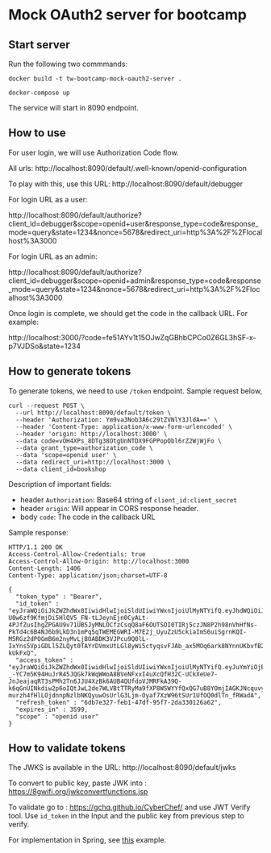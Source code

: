 # Mock OAuth2 server for bootcamp

## Start server

Run the following two commmands:

```
docker build -t tw-bootcamp-mock-oauth2-server .
```

```
docker-compose up
```

The service will start in 8090 endpoint.

## How to use

For user login, we will use Authorization Code flow.

All urls: http://localhost:8090/default/.well-known/openid-configuration

To play with this, use this URL: http://localhost:8090/default/debugger

For login URL as a user:

http://localhost:8090/default/authorize?client_id=debugger&scope=openid+user&response_type=code&response_mode=query&state=1234&nonce=5678&redirect_uri=http%3A%2F%2Flocalhost%3A3000

For login URL as an admin:

http://localhost:8090/default/authorize?client_id=debugger&scope=openid+admin&response_type=code&response_mode=query&state=1234&nonce=5678&redirect_uri=http%3A%2F%2Flocalhost%3A3000

Once login is complete, we should get the code in the callback URL. For example:

http://localhost:3000/?code=fe51AYv1t15OJwZqGBhbCPCo0Z6GL3hSF-x-p7VJDSo&state=1234

## How to generate tokens

To generate tokens, we need to use `/token` endpoint. Sample request below,

```
curl --request POST \
  --url http://localhost:8090/default/token \
  --header 'Authorization: Ym9va3Nob3A6c29tZVNlY3JldA==' \
  --header 'Content-Type: application/x-www-form-urlencoded' \
  --header 'origin: http://localhost:3000' \
  --data code=vOH4XPs_8DTg38OtgUnNTDX9FGPPopObl6rZ2WjWjFo \
  --data grant_type=authorization_code \
  --data 'scope=openid user' \
  --data redirect_uri=http://localhost:3000 \
  --data client_id=bookshop
```

Description of important fields:
 - header `Authorization`: Base64 string of `client_id:client_secret`
 - header `origin`: Will appear in CORS response header.
 - body `code`: The code in the callback URL

Sample response:

```
HTTP/1.1 200 OK
Access-Control-Allow-Credentials: true
Access-Control-Allow-Origin: http://localhost:3000
Content-Length: 1406
Content-Type: application/json;charset=UTF-8

{
  "token_type" : "Bearer",
  "id_token" : "eyJraWQiOiJkZWZhdWx0IiwidHlwIjoiSldUIiwiYWxnIjoiUlMyNTYifQ.eyJhdWQiOiJib29rc2hvcCIsIm5iZiI6MTcwMTI0MTUwNSwicm9sZSI6InVzZXIiLCJpc3MiOiJodHRwOi8vbG9jYWxob3N0OjgwOTAvZGVmYXVsdCIsImV4cCI6MTcwMTI0NTEwNSwiaWF0IjoxNzAxMjQxNTA1LCJqdGkiOiI5ZWIzZWQ0OC1hYmE1LTQ3NjUtOTgxZC1lMjk0N2NjZmE4NjQifQ.lHkYSaCD9mn-U0w6zf9KfmjDi5HlQV5_FN-tLJeynEjn0CyALt-4PJfZusIhgZPGAU9v71UB5JyMNLOCfzCsqQ8aF6OUTSOI0TIRj5czJN8P2h98nVhHfNs-PkTd4c6B4NJ6b9LkD3n1mPq5qTWEMEGWRI-M7E2j_UyuZzU5ckiaImS6uiSgrnKQI-M5RGz2dPOGmB6m2nyMvLjBOABDK3VJPcu9Q0lL-IxYns5VpiGDLl5ZLQyt0TAYrDVmxUtLGl8yWi5ctyqsvFJAb_ax5MOq6ark8NYnnUKbvfB2lUoTmldw7goEXTFlQa9QNI_Olvv61QY2jIwpWHw-kUkFxQ",
  "access_token" : "eyJraWQiOiJkZWZhdWx0IiwidHlwIjoiSldUIiwiYWxnIjoiUlMyNTYifQ.eyJuYmYiOjE3MDEyNDE1MDUsInJvbGUiOiJ1c2VyIiwiaXNzIjoiaHR0cDovL2xvY2FsaG9zdDo4MDkwL2RlZmF1bHQiLCJleHAiOjE3MDEyNDUxMDUsImlhdCI6MTcwMTI0MTUwNSwianRpIjoiY2MwMDE3N2UtOWUyYy00NWY2LWI5OTEtN2Q3YjE3Y2E4NGNjIn0.Xc9ocLXqm1UZMNkmBkAldFxzUR__tHLIis72ry4r2d8IVPggUzd8oR5wG_cUfGhDb7dQ9ceORODvpuy0mCSV-_-YC7m5K94HuJrR45JQGk7kWqWWoA8BVeNFxxI4uXcQfH32C-UCkXeUe7-JnJeajaqRT3sPMh2Tn6JJU4XzBk6AUB4QUfdoVJMRFkA39Q-k6qGnUINkdiw2p6oIQtJwL2de7WLVBtTTRyMa9fXP8WSWYYfQxQG7uB8YOmjIAGKJNcquvytbE4LVxKn7w-murzh4fHlLOjdnnpNzlbNKQyuwOsUrlG3Ljm-Oyaf7XzW96tSUr1UfOQ0dlTn_fRWadA",
  "refresh_token" : "6db7e327-feb1-47df-95f7-2da330126a62",
  "expires_in" : 3599,
  "scope" : "openid user"
}
```

## How to validate tokens

The JWKS is available  in the URL: http://localhost:8090/default/jwks

To convert to public key, paste JWK into : https://8gwifi.org/jwkconvertfunctions.jsp

To validate go to : https://gchq.github.io/CyberChef/ and use JWT Verify tool. Use `id_token` in the Input and the public key from previous step to verify.

For implementation in Spring, see [this](https://docs.spring.io/spring-security/reference/reactive/oauth2/resource-server/jwt.html) example.
